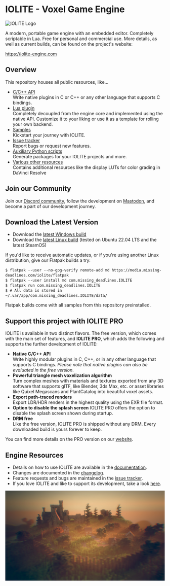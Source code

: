 # IOLITE - Voxel Game Engine

![IOLITE Logo](https://media.missing-deadlines.com/iolite/images/iolite_logo2.png)

A modern, portable game engine with an embedded editor. Completely scriptable in Lua. Free for personal and commercial use. More details, as well as current builds, can be found on the project's website:

<https://iolite-engine.com>

## Overview

This repository houses all public resources, like...

- [C/C++ API](https://github.com/MissingDeadlines/iolite/tree/main/iolite_c_api)  
Write native plugins in C or C++ or any other language that supports C bindings.
- [Lua plugin](https://github.com/MissingDeadlines/iolite/tree/main/iolite_lua_plugin)  
Completely decoupled from the engine core and implemented using the native API. Customize it to your liking or use it as a template for rolling your own backend.
- [Samples](https://github.com/MissingDeadlines/iolite/tree/main/iolite_samples)  
Kickstart your journey with IOLITE.
- [Issue tracker](https://github.com/MissingDeadlines/iolite/issues)  
Report bugs or request new features.
- [Auxiliary Python scripts](https://github.com/MissingDeadlines/iolite/tree/main/python_scripts)  
Generate packages for your IOLITE projects and more.
- [Various other resources](https://github.com/MissingDeadlines/iolite/tree/main/various)  
Contains additional resources like the display LUTs for color grading in DaVinci Resolve


## Join our Community

Join our [Discord community](https://discord.com/invite/SZjfhw7z75), follow the development on [Mastodon](https://mastodon.missing-deadlines.com/@benjamin), and become a part of our development journey.

## Download the Latest Version

- Download the [latest Windows build](https://iolite-engine.com/api/download_windows)
- Download the [latest Linux build](https://iolite-engine.com/api/download_linux) (tested on Ubuntu 22.04 LTS and the latest SteamOS)

If you'd like to receive automatic updates, or if you're using another Linux distribution, give our Flatpak builds a try:

```shell
$ flatpak --user --no-gpg-verify remote-add md https://media.missing-deadlines.com/iolite/flatpak
$ flatpak --user install md com.missing_deadlines.IOLITE
$ flatpak run com.missing_deadlines.IOLITE
$ # All data is stored in ~/.var/app/com.missing_deadlines.IOLITE/data/
```

Flatpak builds come with all samples from this repository preinstalled.

## Support this project with IOLITE PRO

IOLITE is available in two distinct flavors. The free version, which comes with the main set of features, and **IOLITE PRO**, which adds the following and supports the further development of IOLITE:

- **Native C/C++ API**  
Write highly modular plugins in C, C++, or in any other language that supports C bindings. *Please note that native plugins can also be evaluated in the free version*.
- **Powerful triangle mesh voxelization algorithm**  
Turn complex meshes with materials and textures exported from any 3D software that supports glTF, like Blender, 3ds Max, etc. or asset libraries like Quixel Megascans and PlantCatalog into beautiful voxel assets.
- **Export path-traced renders**  
Export LDR/HDR renders in the highest quality using the EXR file format.
- **Option to disable the splash screen**
IOLITE PRO offers the option to disable the splash screen shown during startup.
- **DRM free**  
Like the free version, IOLITE PRO is shipped without any DRM. Every downloaded build is yours forever to keep.

You can find more details on the PRO version on our [website](https://iolite-engine.com/subscribe).

## Engine Resources

- Details on how to use IOLITE are available in the [documentation](https://iolite-engine.com/docs).
- Changes are documented in the [changelog](https://iolite-engine.com/changelog).
- Feature requests and bugs are maintained in the [issue tracker](https://github.com/MissingDeadlines/iolite/issues).
- If you love IOLITE and like to support its development, take a look [here](https://iolite-engine.com/subscribe).

![Example scene rendered in IOLITE](media/screenshot.jpg?raw=true)
